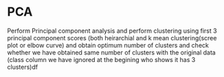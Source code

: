 # PCA

Perform Principal component analysis and perform 
clustering using first 3 principal component scores 
(both heirarchial and k mean clustering(scree plot 
or elbow curve) and obtain optimum number of 
clusters and check whether we have obtained same 
number of clusters with the original data (class 
column we have ignored at the begining who shows it 
has 3 clusters)df
